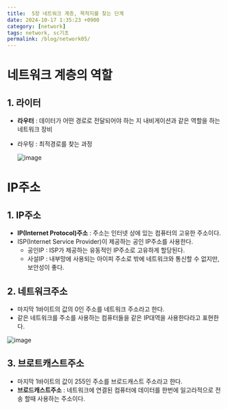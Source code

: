```yaml
---
title:  5장 네트워크 계층, 목적지를 찾는 단계
date: 2024-10-17 1:35:23 +0900
category: [network]
tags: network, sc기초
permalink: /blog/network05/
---
```


# 네트워크 계층의 역할
## 1. 라이터
- **라우터** : 데이터가 어떤 경로로 전달되어야 하는 지 내비게이션과 같은 역할을 하는 네트워크 장비
- 라우팅 : 최적경로를 찾는 과정

  ![image](https://github.com/user-attachments/assets/d1d9c8af-7af0-4e0d-a8db-7660b6c1f459)

# IP주소
## 1. IP주소
- **IP(Internet Protocol)주소** : 주소는 인터넷 상에 있는 컴퓨터의 고유한 주소이다. 
- ISP(Internet Service Provider)이 제공하는 공인 IP주소를 사용한다. 
  - 공인IP : ISP가 제공하는 유동적인 IP주소로 고유하게 할당된다.
  - 사설IP : 내부망에 사용되는 아이피 주소로 밖에 네트워크와 통신할 수 없지만, 보안성이 좋다.

## 2. 네트워크주소
- 마지막 1바이트의 값의 0인 주소를 네트워크 주소라고 한다. 
- 같은 네트워크를 주소를 사용하는 컴퓨터들을 같은 IP대역을 사용한다라고 표현한다. 

![image](https://github.com/user-attachments/assets/330a5b93-5bb1-4500-bd6c-f76f31f1181e)

## 3. 브로트캐스트주소
- 마지막 1바이트의 값이 255인 주소를 브로드캐스트 주소라고 한다. 
- **브로드캐스트주소** : 네트워크에 연결된 컴퓨터에 데이터를 한번에 일고라적으로 전송 할때 사용하는 주소이다.
